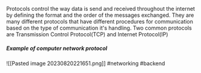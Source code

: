 Protocols control the way data is send and received throughout the internet by defining the format and the order of the messages exchanged.
They are many different protocols that have different procedures for communication based on the type of communication it's handling.
Two common protocols are Transmission Control Protocol(TCP) and Internet Protocol(IP)
##### Example of computer network protocol
![[Pasted image 20230820221651.png]]
#networking #backend 